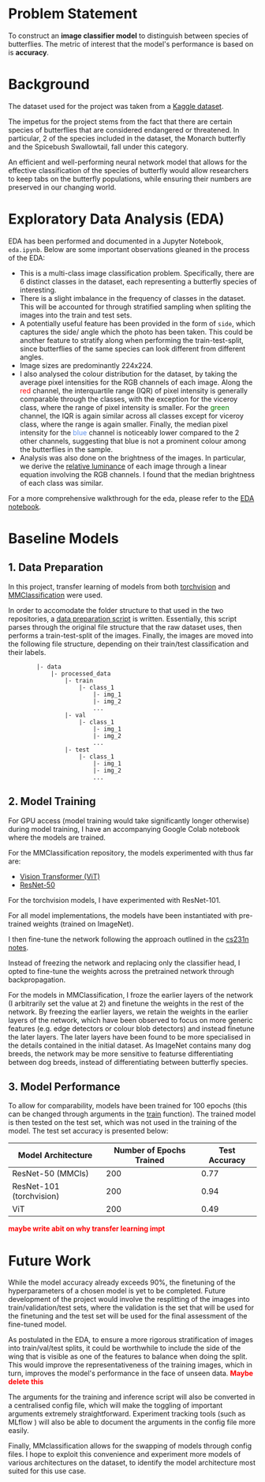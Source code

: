# Problem Statement
To construct an **image classifier model** to distinguish between species of butterflies. The metric of interest that the model's performance is based on is **accuracy**. 

# Background
The dataset used for the project was taken from a [Kaggle dataset](https://www.kaggle.com/competitions/yum-or-yuck-butterfly-mimics-2022/overview). 

The impetus for the project stems from the fact that there are certain species of butterflies that are considered endangered or threatened. In particular, 2 of the species included in the dataset, the Monarch butterfly and the Spicebush Swallowtail, fall under this category. 

An efficient and well-performing neural network model that allows for the effective classification of the species of butterfly would allow researchers to keep tabs on the butterfly populations, while ensuring their numbers are preserved in our changing world. 

# Exploratory Data Analysis (EDA)
EDA has been performed and documented in a Jupyter Notebook, `eda.ipynb`. Below are some important observations gleaned in the process of the EDA:
- This is a multi-class image classification problem. Specifically, there are 6 distinct classes in the dataset, each representing a butterfly species of interesting.
- There is a slight imbalance in the frequency of classes in the dataset. This will be accounted for through stratified sampling when spliting the images into the train and test sets.
- A potentially useful feature has been provided in the form of `side`, which captures the side/ angle which the photo has been taken. This could be another feature to stratify along when performing the train-test-split, since butterflies of the same species can look different from different angles.
- Image sizes are predominantly 224x224.
- I also analysed the colour distribution for the dataset, by taking the average pixel intensities for the RGB channels of each image. Along the <font color='red'> red </font> channel, the interquartile range (IQR) of pixel intensity is generally comparable through the classes, with the exception for the viceroy class, where the range of pixel intensity is smaller. For the <font color='green'> green </font> channel, the IQR is again similar across all classes except for viceroy class, where the range is again smaller. Finally, the median pixel intensity for the <font color='cornflowerblue'>blue</font> channel is noticeably lower compared to the 2 other channels, suggesting that blue is not a prominent colour among the butterflies in the sample. 
- Analysis was also done on the brightness of the images. In particular, we derive the [relative luminance](https://en.wikipedia.org/wiki/Relative_luminance) of each image through a linear equation involving the RGB channels. I found that the median brightness of each class was similar. 

For a more comprehensive walkthrough for the eda, please refer to the [EDA notebook](eda.ipynb).
<br>

# Baseline Models

## 1. Data Preparation
In this project, transfer learning of models from both [torchvision](https://pytorch.org/vision/main/models/resnet.html) and [MMClassification](https://github.com/open-mmlab/mmclassification) were used. 

In order to accomodate the folder structure to that used in the two repositories, a [data preparation script](src/data_prep.py) is written. Essentially, this script parses through the original file structure that the raw dataset uses, then performs a train-test-split of the images. Finally, the images are moved into the following file structure, depending on their train/test classification and their labels.
```
        |- data
            |- processed_data
                |- train
                    |- class_1
                        |- img_1
                        |- img_2
                        ...
                |- val
                    |- class_1
                        |- img_1
                        |- img_2
                        ...
                |- test
                    |- class_1
                        |- img_1
                        |- img_2
                        ...
```

## 2. Model Training
For GPU access (model training would take significantly longer otherwise) during model training, I have an accompanying Google Colab notebook where the models are trained. 

For the MMClassification repository, the models experimented with thus far are: 
- [Vision Transformer (ViT)](https://arxiv.org/pdf/2010.11929.pdf)
- [ResNet-50](https://openaccess.thecvf.com/content_cvpr_2016/html/He_Deep_Residual_Learning_CVPR_2016_paper.html)

For the torchvision models, I have experimented with ResNet-101. 


For all model implementations, the models have been instantiated with pre-trained weights (trained on ImageNet). 

I then fine-tune the network following the approach outlined in the [cs231n notes](https://cs231n.github.io/transfer-learning/). 

Instead of freezing the network and replacing only the classifier head, I opted to fine-tune the weights across the pretrained network through backpropagation. 

For the models in MMClassification, I froze the earlier layers of the network (I arbitrarily set the value at 2) and finetune the weights in the rest of the network. By freezing the earlier layers, we retain the weights in the earlier layers of the network, which have been observed to focus on more generic features (e.g. edge detectors or colour blob detectors) and instead finetune the later layers. The later layers have been found to be more specialised in the details contained in the initial dataset. As ImageNet contains many dog breeds, the network may be more sensitive to featurse differentiating between dog breeds, instead of differentiating between butterfly species.

## 3. Model Performance
To allow for comparability, models have been trained for 100 epochs (this can be changed through arguments in the [train](src/train_model.py) function). The trained model is then tested on the test set, which was not used in the training of the model. The test set accuracy is presented below:

| Model Architecture | Number of Epochs Trained | Test Accuracy |
| --- | --- | --- |
| ResNet-50 (MMCls) | 200 | 0.77 |
| ResNet-101 (torchvision) | 200 | 0.94 |
| ViT | 200 | 0.49 |



<font color='red'> **maybe write abit on why transfer learning impt** </font>

# Future Work
While the model accuracy already exceeds 90%, the finetuning of the hyperparameters of a chosen model is yet to be completed. Future development of the project would involve the resplitting of the images into train/validation/test sets, where the validation is the set that will be used for the finetuning and the test set will be used for the final assessment of the fine-tuned model. 

As postulated in the EDA, to ensure a more rigorous stratification of images into train/val/test splits, it could be worthwhile to include the side of the wing that is visible as one of the features to balance when doing the split. This would improve the representativeness of the training images, which in turn, improves the model's performance in the face of unseen data. <font color= "red"> **Maybe delete this** </font>

The arguments for the training and inference script will also be converted in a centralised config file, which will make the toggling of important arguments extremely straightforward. Experiment tracking tools (such as MLflow ) will also be able to document the arguments in the config file more easily.

Finally, MMclassification allows for the swapping of models through config files. I hope to exploit this convenience and experiment more models of various architectures on the dataset, to identify the model architecture most suited for this use case. 